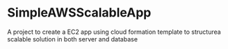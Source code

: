 # SimpleAWSScalableApp
A project to create a EC2 app using cloud formation template to structurea scalable solution in both server and database
